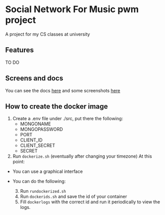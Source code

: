 # Social Network For Music pwm project
A project for my CS classes at university
## Features
TO DO
## Screens and docs
You can see the docs [here](./docs/relazione.pdf) and some screenshots [here](./docs/images/)
## How to create the docker image
1. Create a .env file under ./src, put there the following:
    - MONGONAME
    - MONGOPASSWORD
    - PORT
    - CLIENT_ID
    - CLIENT_SECRET
    - SECRET
2. Run `dockerize.sh` (eventually after changing your timezone)
At this point:
- You can use a graphical interface
- You can do the following:

    3. Run `rundockerized.sh`
    4. Run `dockerids.sh` and save the id of your container
    5. Fill `dockerlogs` with the correct id and run it periodically to view the logs.